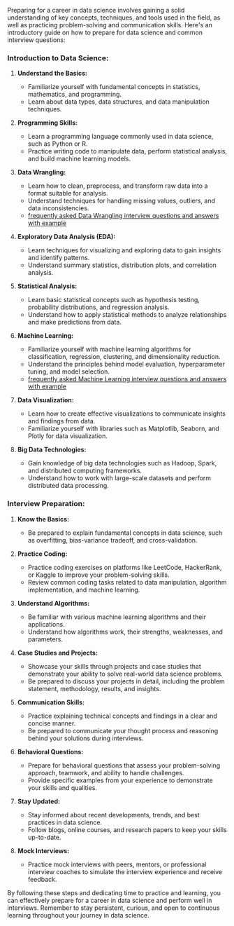 Preparing for a career in data science involves gaining a solid understanding of key concepts, techniques, and tools used in the field, as well as practicing problem-solving and communication skills. Here's an introductory guide on how to prepare for data science and common interview questions:

### Introduction to Data Science:

1. **Understand the Basics:**
   - Familiarize yourself with fundamental concepts in statistics, mathematics, and programming.
   - Learn about data types, data structures, and data manipulation techniques.

2. **Programming Skills:**
   - Learn a programming language commonly used in data science, such as Python or R.
   - Practice writing code to manipulate data, perform statistical analysis, and build machine learning models.

3. **Data Wrangling:**
   - Learn how to clean, preprocess, and transform raw data into a format suitable for analysis.
   - Understand techniques for handling missing values, outliers, and data inconsistencies.
   - [frequently asked Data Wrangling interview questions and answers with example](https://github.com/Dinesh317/DataScience_Interview_Questions/blob/main/data_wrangling_QA.md)

4. **Exploratory Data Analysis (EDA):**
   - Learn techniques for visualizing and exploring data to gain insights and identify patterns.
   - Understand summary statistics, distribution plots, and correlation analysis.

5. **Statistical Analysis:**
   - Learn basic statistical concepts such as hypothesis testing, probability distributions, and regression analysis.
   - Understand how to apply statistical methods to analyze relationships and make predictions from data.

6. **Machine Learning:**
   - Familiarize yourself with machine learning algorithms for classification, regression, clustering, and dimensionality reduction.
   - Understand the principles behind model evaluation, hyperparameter tuning, and model selection.
   - [frequently asked Machine Learning interview questions and answers with example](https://github.com/Dinesh317/DataScience_Interview_Questions/blob/main/machine_learning_QA.md)

7. **Data Visualization:**
   - Learn how to create effective visualizations to communicate insights and findings from data.
   - Familiarize yourself with libraries such as Matplotlib, Seaborn, and Plotly for data visualization.

8. **Big Data Technologies:**
   - Gain knowledge of big data technologies such as Hadoop, Spark, and distributed computing frameworks.
   - Understand how to work with large-scale datasets and perform distributed data processing.

### Interview Preparation:

1. **Know the Basics:**
   - Be prepared to explain fundamental concepts in data science, such as overfitting, bias-variance tradeoff, and cross-validation.

2. **Practice Coding:**
   - Practice coding exercises on platforms like LeetCode, HackerRank, or Kaggle to improve your problem-solving skills.
   - Review common coding tasks related to data manipulation, algorithm implementation, and machine learning.

3. **Understand Algorithms:**
   - Be familiar with various machine learning algorithms and their applications.
   - Understand how algorithms work, their strengths, weaknesses, and parameters.

4. **Case Studies and Projects:**
   - Showcase your skills through projects and case studies that demonstrate your ability to solve real-world data science problems.
   - Be prepared to discuss your projects in detail, including the problem statement, methodology, results, and insights.

5. **Communication Skills:**
   - Practice explaining technical concepts and findings in a clear and concise manner.
   - Be prepared to communicate your thought process and reasoning behind your solutions during interviews.

6. **Behavioral Questions:**
   - Prepare for behavioral questions that assess your problem-solving approach, teamwork, and ability to handle challenges.
   - Provide specific examples from your experience to demonstrate your skills and qualities.

7. **Stay Updated:**
   - Stay informed about recent developments, trends, and best practices in data science.
   - Follow blogs, online courses, and research papers to keep your skills up-to-date.

8. **Mock Interviews:**
   - Practice mock interviews with peers, mentors, or professional interview coaches to simulate the interview experience and receive feedback.

By following these steps and dedicating time to practice and learning, you can effectively prepare for a career in data science and perform well in interviews. Remember to stay persistent, curious, and open to continuous learning throughout your journey in data science.

